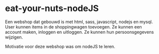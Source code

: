 # eat-your-nuts-nodeJS

Een webshop dat gebouwd is met html, sass, javascript, nodejs en mysql.
User kunnen items in de shoppingwagen toevoegen. Ze kunnen een account maken, inloggen en uitloggen.
Ze kunnen hun persoonsgegevens wijzigen.

Motivatie voor deze webshop was om nodeJS te leren.


